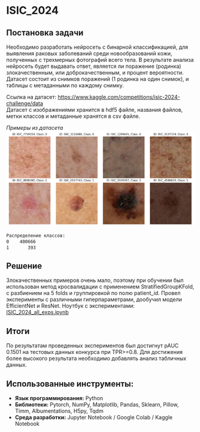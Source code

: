 # ISIC_2024

## Постановка задачи
Необходимо разработать нейросеть с бинарной классификацией, для выявления раковых заболеваний среди новообразований кожи, полученных с трехмерных фотографий всего тела. В результате анализа нейросеть будет выдавать ответ, является ли поражение (родинка) злокачественным, или доброкачественным, и процент вероятности. Датасет состоит из снимков поражений (1 родинка на один снимок), и таблицы с метаданными по каждому снимку.

Ссылка на датасет: https://www.kaggle.com/competitions/isic-2024-challenge/data  
Датасет с изображениями хранится в hdf5 файле, названия файлов, метки классов и метаданные хранятся в csv файле.

*Примеры из датасета*  
![Примеры из датасета](images/dataset_examples.png)

```
Распределение классов:
0    400666
1       393
```

## Решение
Злокачественных примеров очень мало, поэтому при обучении был использован метод кросвалидации с применением StratifiedGroupKFold, с разбиением на 5 folds и группировкой по полю patient_id.
Провел эксперименты с различными гиперпараметрами, дообучил модели EfficientNet и ResNet.
Ноутбук с экспериментами: [ISIC_2024_all_exps.ipynb](ISIC_2024_all_exps.ipynb)

## Итоги
По результатам проведенных экспериментов был достигнут pAUC 0.1501 на тестовых данных конкурса при TPR>=0.8.
Для достижения более высокого результата необходимо добавлять анализ табличных данных.

## Использованные инструменты:
- **Язык программирования:** Python
- **Библиотеки:** Pytorch, NumPy, Matplotlib, Pandas, Sklearn, Pillow, Timm, Albumentations, H5py, Tqdm
- **Среда разработки:** Jupyter Notebook / Google Colab / Kaggle Notebook
